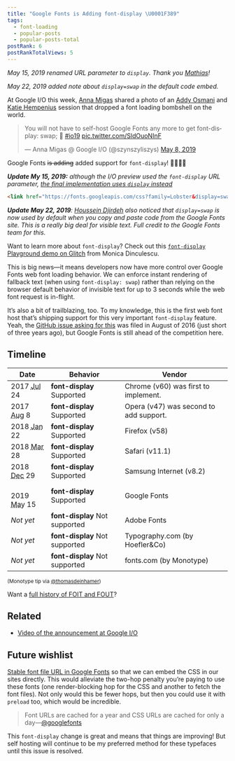 ```yaml
---
title: "Google Fonts is Adding font-display \U0001F389"
tags:
  - font-loading
  - popular-posts
  - popular-posts-total
postRank: 6
postRankTotalViews: 5
---
```

<p class="sub"><em>May 15, 2019 renamed URL parameter to <code>display</code>. Thank you <a href="https://mathiasbynens.be/">Mathias</a>!</em></p>
<p class="sub"><em>May 22, 2019 added note about <code>display=swap</code> in the default code embed.</em></p>

At Google I/O this week, [Anna Migas](https://twitter.com/szynszyliszys) shared a photo of an [Addy Osmani](https://addyosmani.com/) and [Katie Hempenius](https://katiehempenius.com/) session that dropped a font loading bombshell on the world.

<blockquote><p lang="en" dir="ltr">You will not have to self-host Google Fonts any more to get font-display: swap; 🙌 <a href="https://twitter.com/hashtag/io19?src=hash&amp;ref_src=twsrc%5Etfw">#io19</a> <a href="https://t.co/SldOuoNInF">pic.twitter.com/SldOuoNInF</a></p>&mdash; Anna Migas @ Google I/O (@szynszyliszys) <a href="?ref_src=twsrc%5Etfw">May 8, 2019</a></blockquote>

Google Fonts <del>is adding</del> added support for `font-display`! 🎉🎉🎉🎉

_**Update My 15, 2019:** although the I/O preview used the `font-display` URL parameter, [the final implementation uses `display` instead](https://twitter.com/addyosmani/status/1128548064287952896)_

```html
<link href="https://fonts.googleapis.com/css?family=Lobster&display=swap" rel="stylesheet">
```

_**Update May 22, 2019**: [Houssein Djirdeh](https://twitter.com/hdjirdeh/status/1130895027712995329) also noticed that `display=swap` is now used by default when you copy and paste code from the Google Fonts site. This is a really big deal for visible text. Full credit to the Google Fonts team for this._

<p class="livedemo top" data-demo-label="Learn more">Want to learn more about <code>font-display</code>? Check out this <a href="https://font-display.glitch.me/"><code>font-display</code> Playground demo on Glitch</a> from Monica Dinculescu.</p>

This is big news—it means developers now have more control over Google Fonts web font loading behavior. We can enforce instant rendering of fallback text (when using `font-display: swap`) rather than relying on the browser default behavior of invisible text for up to 3 seconds while the web font request is in-flight.

It’s also a bit of trailblazing, too. To my knowledge, this is the first web font host that’s shipping support for this very important `font-display` feature. Yeah, the [GitHub issue asking for this](https://github.com/google/fonts/issues/358) was filed in August of 2016 (just short of three years ago), but Google Fonts is still ahead of the competition here.

## Timeline

<table>
    <thead>
        <tr>
            <th>Date</th>
            <th class="nowrap">Behavior</th>
            <th>Vendor</th>
        </tr>
    </thead>
    <tbody>
        <tr>
            <td class="nowrap">2017 <span class="hide-sm"><abbr title="July">Jul</abbr> 24</span></td>
            <td class="yes"><strong>font-display</strong> Supported</td>
            <td>Chrome (v60) was first to implement.</td>
        </tr>
        <tr>
            <td class="nowrap">2017 <span class="hide-sm"><abbr title="August">Aug</abbr> 8</span></td>
            <td class="yes"><strong>font-display</strong> Supported</td>
            <td>Opera (v47) was second to add support.</td>
        </tr>
        <tr>
            <td class="nowrap">2018 <span class="hide-sm"><abbr title="January">Jan</abbr> 22</span></td>
            <td class="yes"><strong>font-display</strong> Supported</td>
            <td>Firefox (v58)</td>
        </tr>
        <tr>
            <td class="nowrap">2018 <span class="hide-sm"><abbr title="March">Mar</abbr> 28</span></td>
            <td class="yes"><strong>font-display</strong> Supported</td>
            <td>Safari (v11.1)</td>
        </tr>
        <tr>
            <td class="nowrap">2018 <span class="hide-sm"><abbr title="December">Dec</abbr> 29</span></td>
            <td class="yes"><strong>font-display</strong> Supported</td>
            <td>Samsung Internet (v8.2)</td>
        </tr>
        <tr>
            <td class="nowrap"><br>2019 <span class="hide-sm"><abbr title="May">May</abbr> 15</span></td>
            <td class="yes"><strong>font-display</strong> Supported</td>
            <td>Google Fonts</td>
        </tr>
        <tr>
            <td class="nowrap"><em>Not yet</em></td>
            <td class="no"><strong>font-display</strong> Not supported</td>
            <td>Adobe Fonts</td>
        </tr>
        <tr>
            <td class="nowrap"><em>Not yet</em></td>
            <td class="no"><strong>font-display</strong> Not supported</td>
            <td>Typography.com (by Hoefler&Co)</td>
        </tr>
        <tr>
            <td class="nowrap"><em>Not yet</em></td>
            <td class="no"><strong>font-display</strong> Not supported</td>
            <td>fonts.com (by Monotype)</td>
        </tr>
    </tbody>
</table>

<sub>(Monotype tip via <a href="https://twitter.com/thomasdeinhamer/status/1127213122517962753">@thomasdeinhamer</a>)</sub>

Want a [full history of FOIT and FOUT](/web/fout-foit-history/)?

## Related

* [Video of the announcement at Google I/O](https://www.youtube.com/watch?v=YJGCZCaIZkQ&t=31m20s)

## Future wishlist

[Stable font file URL in Google Fonts](https://github.com/google/fonts/issues/1067) so that we can embed the CSS in our sites directly. This would alleviate the two-hop penalty you’re paying to use these fonts (one render-blocking hop for the CSS and another to fetch the font files). Not only would this be fewer hops, but then you could use it with `preload` too, which would be incredible. 

> Font URLs are cached for a year and CSS URLs are cached for only a day—[@googlefonts](https://twitter.com/googlefonts/status/862870935975714816)

This `font-display` change is great and means that things are improving! But self hosting will continue to be my preferred method for these typefaces until this issue is resolved.
